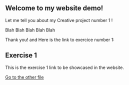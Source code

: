 
## Welcome to my website demo!

Let me tell you about my Creative project number 1 ! 

Blah 
Blah 
Blah
Blah 
Blah 

Thank you! and Here is the link to exercice number 1: 

## Exercise 1

This is the exercise 1 link to be showcased in the website. 

[Go to the other file](exercise1.md)



